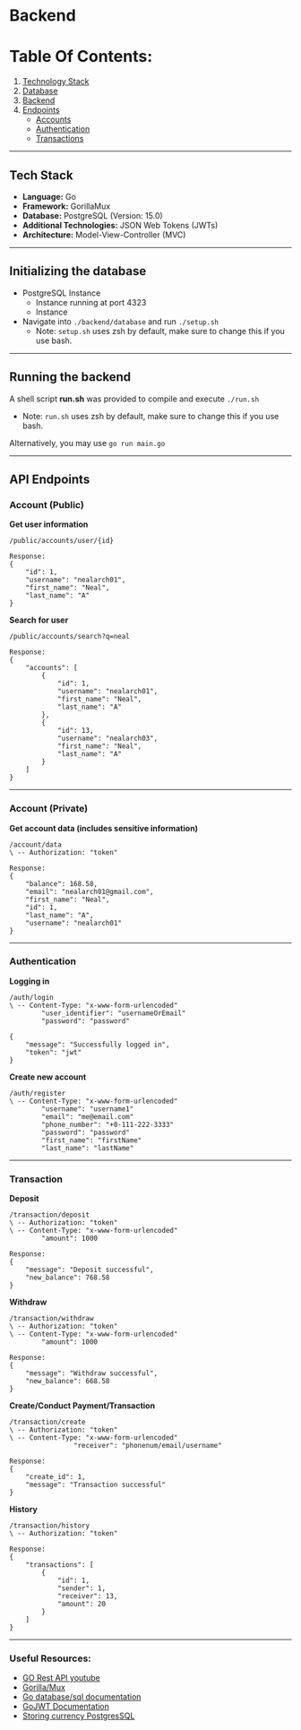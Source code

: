 # Backend


# Table Of Contents:
1. [Technology Stack](#techstack)
2. [Database](#initializing-the-database)
3. [Backend](#running-the-backend)
4. [Endpoints](#api-endpoints)
   - [Accounts](#account-public)
   - [Authentication](#authentication)
   - [Transactions](#transaction)


---

## Tech Stack
- **Language:** Go
- **Framework:** GorillaMux
- **Database:** PostgreSQL (Version: 15.0)
- **Additional Technologies:** JSON Web Tokens (JWTs)
- **Architecture:** Model-View-Controller (MVC)


---


## Initializing the database
- PostgreSQL Instance
  - Instance running at port 4323
  - Instance
- Navigate into ```./backend/database``` and run ```./setup.sh```
  - Note: ```setup.sh``` uses zsh by default, make sure to change this if you use bash.


---

## Running the backend
A shell script <b>run.sh</b> was provided to compile and execute ```./run.sh```
  - Note: ```run.sh``` uses zsh by default, make sure to change this if you use bash.

Alternatively, you may use ```go run main.go```


---


## API Endpoints
### Account (Public)
**Get user information**
```
/public/accounts/user/{id}

Response:
{
	"id": 1,
	"username": "nealarch01",
	"first_name": "Neal",
	"last_name": "A"
}
```

**Search for user**
```
/public/accounts/search?q=neal

Response:
{
	"accounts": [
		{
			"id": 1,
			"username": "nealarch01",
			"first_name": "Neal",
			"last_name": "A"
		},
		{
			"id": 13,
			"username": "nealarch03",
			"first_name": "Neal",
			"last_name": "A"
		}
	]
}
```

---

### Account (Private)
**Get account data (includes sensitive information)**
```
/account/data
\ -- Authorization: "token"

Response:
{
	"balance": 168.58,
	"email": "nealarch01@gmail.com",
	"first_name": "Neal",
	"id": 1,
	"last_name": "A",
	"username": "nealarch01"
}
```

---

### Authentication
**Logging in**
```
/auth/login
\ -- Content-Type: "x-www-form-urlencoded"
		"user_identifier": "usernameOrEmail"
		"password": "password"

{
	"message": "Successfully logged in",
	"token": "jwt"
}
```

**Create new account**
```
/auth/register
\ -- Content-Type: "x-www-form-urlencoded"
		"username": "username1"
		"email": "me@email.com"
		"phone_number": "+0-111-222-3333"
		"password": "password"
		"first_name": "firstName"
		"last_name": "lastName"

```

---

### Transaction
**Deposit**
```
/transaction/deposit
\ -- Authorization: "token"
\ -- Content-Type: "x-www-form-urlencoded"
		"amount": 1000

Response:
{
	"message": "Deposit successful",
	"new_balance": 768.58
}
```


**Withdraw**
```
/transaction/withdraw
\ -- Authorization: "token"
\ -- Content-Type: "x-www-form-urlencoded"
		"amount": 1000

Response:
{
	"message": "Withdraw successful",
	"new_balance": 668.58
}
```


**Create/Conduct Payment/Transaction**
```
/transaction/create
\ -- Authorization: "token"
\ -- Content-Type: "x-www-form-urlencoded"
				"receiver": "phonenum/email/username"

Response: 
{
	"create_id": 1,
	"message": "Transaction successful"
}
```

**History**
```
/transaction/history
\ -- Authorization: "token"

Response:
{
	"transactions": [
		{
			"id": 1,
			"sender": 1,
			"receiver": 13,
			"amount": 20
		}
	]
}
```

---

### Useful Resources:
- [GO Rest API youtube](https://youtu.be/jFfo23yIWac)
- [Gorilla/Mux](https://github.com/gorilla/mux#middleware)
- [Go database/sql documentation](https://pkg.go.dev/database/sql)
- [GoJWT Documentation](https://pkg.go.dev/github.com/golang-jwt/jwt/v4)
- [Storing currency PostgresSQL](https://stackoverflow.com/questions/15726535/which-datatype-should-be-used-for-currency)
